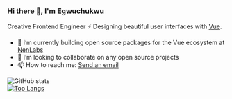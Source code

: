 ### Hi there 👋, I'm Egwuchukwu

Creative Frontend Engineer ⚡️ Designing beautiful user interfaces with [Vue](http://vuejs.org/).

- 🔭 I’m currently building open source packages for the Vue ecosystem at [NenLabs](https://github.com/NenLabs)
- 👯 I’m looking to collaborate on any open source projects
- 📫 How to reach me: <a href="mailto:dialaegwuchukwu@gmail.com">Send an email</a>

![GitHub stats](https://github-readme-stats.vercel.app/api?username=egdiala&show_icons=true&hide=issues&bg_color=0D1117&text_color=c9d1d9&icon_color=ff3860&title_color=7957d5&hide_border=true&count_private=true)  
[![Top Langs](https://github-readme-stats.vercel.app/api/top-langs/?username=egdiala&layout=compact&langs_count=7&hide=html&bg_color=0D1117&text_color=c9d1d9&icon_color=ff3860&title_color=7957d5&hide_border=true)](#)

<!--
**egdiala/egdiala** is a ✨ _special_ ✨ repository because its `README.md` (this file) appears on your GitHub profile.

Here are some ideas to get you started:

- 🔭 I’m currently working on ...
- 🌱 I’m currently learning ...
- 👯 I’m looking to collaborate on ...
- 🤔 I’m looking for help with ...
- 💬 Ask me about ...
- 📫 How to reach me: ...
- 😄 Pronouns: ...
- ⚡ Fun fact: ...
-->
